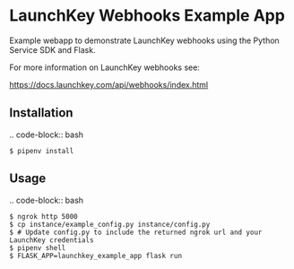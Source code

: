 LaunchKey Webhooks Example App
==============================

Example webapp to demonstrate LaunchKey webhooks using 
the Python Service SDK and Flask.

For more information on LaunchKey webhooks see:

https://docs.launchkey.com/api/webhooks/index.html


Installation
------------


.. code-block:: bash

    $ pipenv install

Usage
-----

.. code-block:: bash
    
    $ ngrok http 5000
    $ cp instance/example_config.py instance/config.py
    $ # Update config.py to include the returned ngrok url and your LaunchKey credentials
    $ pipenv shell
    $ FLASK_APP=launchkey_example_app flask run
